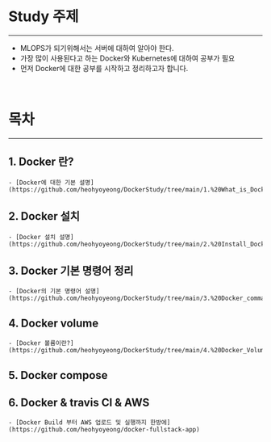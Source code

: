 # Study 주제

<hr/>

- MLOPS가 되기위해서는 서버에 대하여 알아야 한다.
- 가장 많이 사용된다고 하는 Docker와 Kubernetes에 대하여 공부가 필요
- 먼저 Docker에 대한 공부를 시작하고 정리하고자 합니다.

</br>

# 목차

<hr/>

## 1. Docker 란?
    - [Docker에 대한 기본 설명](https://github.com/heohyoyeong/DockerStudy/tree/main/1.%20What_is_Docker)
## 2. Docker 설치
    - [Docker 설치 설명](https://github.com/heohyoyeong/DockerStudy/tree/main/2.%20Install_Docker)
## 3. Docker 기본 명령어 정리
    - [Docker의 기본 명령어 설명](https://github.com/heohyoyeong/DockerStudy/tree/main/3.%20Docker_command)
## 4. Docker volume
    - [Docker 볼륨이란?](https://github.com/heohyoyeong/DockerStudy/tree/main/4.%20Docker_Volume)
## 5. Docker compose
## 6. Docker & travis CI & AWS
    - [Docker Build 부터 AWS 업로드 및 실행까지 한방에](https://github.com/heohyoyeong/docker-fullstack-app)

